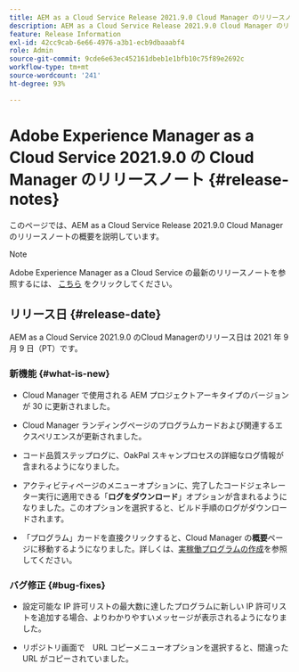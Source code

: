 ```yaml
---
title: AEM as a Cloud Service Release 2021.9.0 Cloud Manager のリリースノート
description: AEM as a Cloud Service Release 2021.9.0 Cloud Manager のリリースノート
feature: Release Information
exl-id: 42cc9cab-6e66-4976-a3b1-ecb9dbaaabf4
role: Admin
source-git-commit: 9cde6e63ec452161dbeb1e1bfb10c75f89e2692c
workflow-type: tm+mt
source-wordcount: '241'
ht-degree: 93%

---
```


# Adobe Experience Manager as a Cloud Service 2021.9.0 の Cloud Manager のリリースノート {#release-notes}

このページでは、AEM as a Cloud Service Release 2021.9.0 Cloud Manager のリリースノートの概要を説明しています。

>[!NOTE]
>Adobe Experience Manager as a Cloud Service の最新のリリースノートを参照するには、 [こちら](https://experienceleague.adobe.com/docs/experience-manager-cloud-service/content/release-notes/release-notes/release-notes-current.html?lang=ja) をクリックしてください。

## リリース日 {#release-date}

AEM as a Cloud Service 2021.9.0 のCloud Managerのリリース日は 2021 年 9 月 9 日（PT）です。

### 新機能 {#what-is-new}

* Cloud Manager で使用される AEM プロジェクトアーキタイプのバージョンが 30 に更新されました。

* Cloud Manager ランディングページのプログラムカードおよび関連するエクスペリエンスが更新されました。

* コード品質ステップログに、OakPal スキャンプロセスの詳細なログ情報が含まれるようになりました。

* アクティビティページのメニューオプションに、完了したコードジェネレーター実行に適用できる「**ログをダウンロード**」オプションが含まれるようになりました。このオプションを選択すると、ビルド手順のログがダウンロードされます。

* 「プログラム」カードを直接クリックすると、Cloud Manager の&#x200B;**概要**&#x200B;ページに移動するようになりました。詳しくは、[実稼働プログラムの作成](https://experienceleague.adobe.com/docs/experience-manager-cloud-service/content/implementing/using-cloud-manager/programs/creating-production-programs.html?lang=ja)を参照してください。

### バグ修正 {#bug-fixes}

* 設定可能な IP 許可リストの最大数に達したプログラムに新しい IP 許可リストを追加する場合、よりわかりやすいメッセージが表示されるようになりました。

* リポジトリ画面で　URL コピーメニューオプションを選択すると、間違った URL がコピーされていました。

